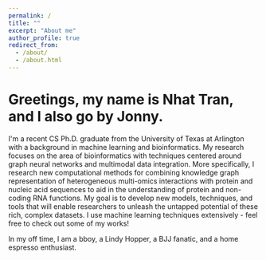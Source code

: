 ```yaml
---
permalink: /
title: ""
excerpt: "About me"
author_profile: true
redirect_from: 
  - /about/
  - /about.html
---
```


# Greetings, my name is Nhat Tran, and I also go by Jonny.

I'm a recent CS Ph.D. graduate from the University of Texas at Arlington with a background in machine learning and bioinformatics. 
My research focuses on the area of bioinformatics with techniques centered around graph neural networks and multimodal data integration. 
More specifically, I research new computational methods for combining knowledge graph representation of heterogeneous multi-omics interactions with protein and nucleic acid sequences to aid in the understanding of protein and non-coding RNA functions. 
My goal is to develop new models, techniques, and tools that will enable researchers to unleash the untapped potential of these rich, complex datasets. 
I use machine learning techniques extensively - feel free to check out some of my works!

In my off time, I am a bboy, a Lindy Hopper, a BJJ fanatic, and a home espresso enthusiast.